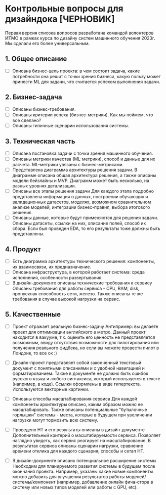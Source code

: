 # Контрольные вопросы для дизайндока [ЧЕРНОВИК]

Первая версия списока вопросов разработана командой волонтеров ИТМО в рамках курса по дизайну систем машинного обучения 2023г. Мы сделали его более универсальным.

## 1. Общее описание
- [ ] Описана бизнес-цель проекта: в чем состоит задача, какие потребности она решит с точки зрения бизнеса, какую пользу может принести ML для задачи, что считается успехом выполнения задачи.
## 2. Бизнес-задача
- [ ] Описаны бизнес-требования.
- [ ] Описаны критерии успеха (бизнес-метрики). Как мы поймем, что все сделано?
- [ ] Описаны типичные сценарии использования системы.
## 3. Техническая часть
- [ ] Описана постановка задачи с точки зрения машинного обучения.
- [ ] Описаны метрики качества (ML-метрики), способ и данные для их расчета. ML-метрики увязаны с бизнес-метриками.
- [ ] Представлена диаграмма архитектуры решения задачи. В диаграмме описана общая архитектура решения, а также описаны модели бейзлайны и MVP. Диаграмм может быть несколько, на разных уровнях детализации.
- [ ] Описаны все этапы решения задачи	Для каждого этапа подробно представлена информация о данных, построении обучающих и валидационных датасетов, моделях, возможном сравнительном анализе моделей, интеграции бизнес-правил, выбора итогового решения.
- [ ] Описаны данные, которые будут применяются для решения задачи. Описаны датасеты, ссылки на них, описание полей, способ их сбора. Если был проведен EDA, то его результаты тоже должны быть представлены. 
## 4. Продукт
- [ ] Есть диаграмма архитектуры технического решения: компоненты, их взаимосвязи, их предназначение.
- [ ] Описана инфраструктура, в которой работает система: среда исполнения, особенности развертывания.
- [ ] В дизайн-документе описаны технические требования к сервису	Описаны требования для работы сервиса - CPU, RAM, disk, пропускная способность сети, железо. Также описаны те же требования в случае высокой нагрузки на сервис. 
## 5. Качественные
- [ ] Проект отражает реальную бизнес-задачу	Антипример: вы делаете проект для оптимизации английского в метро. Данный проект находится в вакууме, т.к. оценить его ценность не представляется возможным, ввиду отсутствия возможности для пилотирования или получения реального фидбека, но если вы можете провести пилот в Лондоне, то все ок :)
- [ ] Дизайн-проект представляет собой законченный текстовый документ с понятными описаниями и с удобной навигацией и форматированием. 	Также в документе не должно быть ошибок русского языка и любого синтаксиса, который используется в тексте (например, в коде). Ссылки оформлены в виде гипертекста. Используются векторные картинки. 
- [ ] Описаны способы масштабирования сервиса	Для каждой компоненты архитектуры описано, каким образом можно ее масштабировать. Также описаны потенциальные "бутылочные горлышки" системы - места, которые в будущем при увеличении нагрузки могут тормозить всю систему. 
- [ ] Проведено НТ и его результаты описаны в дизайн-документе	Дополнительный критерий о масштабируемости сервиса. Позволяет наглядно увидеть, как сервис реагирует на масштабирование. В результатах сервиса описаны сценарии нагрузки, сравнение времени отклика для каждого сценария, способы и сетап НТ.
- [ ] В дизайн-документе описано потенциальное расширение системы	Необходим для планируемого развития системы в будущем после окончания проекта. Например, указаны какие новые компоненты можно добавить для улучшения результатов работы моделей/системы/компонент (например, добавление онлайн фича-стора в систему или новых типов моделей или работы с GPU, etc). 
   
